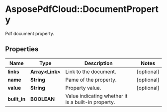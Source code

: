 ﻿# AsposePdfCloud::DocumentProperty
Pdf document property.

## Properties
Name | Type | Description | Notes
------------ | ------------- | ------------- | -------------
**links** | [**Array&lt;Link&gt;**](Link.md) | Link to the document. | [optional] 
**name** | **String** | Pame of the property. | [optional] 
**value** | **String** | Property value. | [optional] 
**built_in** | **BOOLEAN** | Value indicating whether it is a built-in property. | 


